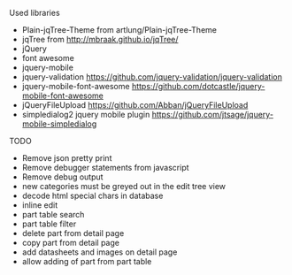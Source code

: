 Used libraries

 - Plain-jqTree-Theme from artlung/Plain-jqTree-Theme
 - jqTree from http://mbraak.github.io/jqTree/
 - jQuery
 - font awesome
 - jquery-mobile
 - jquery-validation https://github.com/jquery-validation/jquery-validation
 - jquery-mobile-font-awesome https://github.com/dotcastle/jquery-mobile-font-awesome
 - jQueryFileUpload https://github.com/Abban/jQueryFileUpload
 - simpledialog2 jquery mobile plugin https://github.com/jtsage/jquery-mobile-simpledialog

TODO

 - Remove json pretty print
 - Remove debugger statements from javascript
 - Remove debug output
 - new categories must be greyed out in the edit tree view
 - decode html special chars in database
 - inline edit
 - part table search
 - part table filter
 - delete part from detail page
 - copy part from detail page
 - add datasheets and images on detail page
 - allow adding of part from part table
